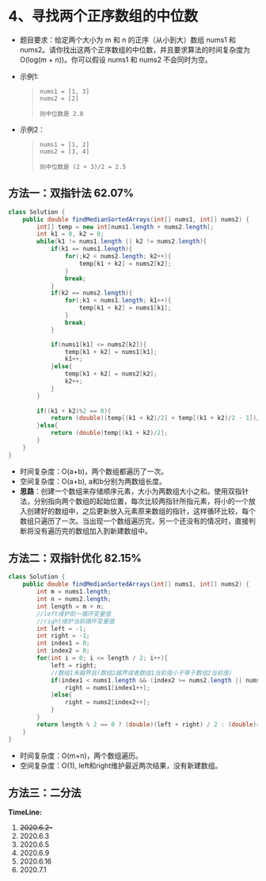 # 4、寻找两个正序数组的中位数

- 题目要求：给定两个大小为 m 和 n 的正序（从小到大）数组 nums1 和 nums2。请你找出这两个正序数组的中位数，并且要求算法的时间复杂度为 O(log(m + n))。你可以假设 nums1 和 nums2 不会同时为空。

- 示例1:

  > ```
  > nums1 = [1, 3]
  > nums2 = [2]
  > 
  > 则中位数是 2.0
  > ```

- 示例2：

  >```
  >nums1 = [1, 2]
  >nums2 = [3, 4]
  >
  >则中位数是 (2 + 3)/2 = 2.5
  >```

## 方法一：双指针法   62.07%

```java
class Solution {
    public double findMedianSortedArrays(int[] nums1, int[] nums2) {
        int[] temp = new int[nums1.length + nums2.length];
        int k1 = 0, k2 = 0;
        while(k1 != nums1.length || k2 != nums2.length){
            if(k1 == nums1.length){
                for(;k2 < nums2.length; k2++){
                    temp[k1 + k2] = nums2[k2];
                }
                break;
            }
            if(k2 == nums2.length){
                for(;k1 < nums1.length; k1++){
                    temp[k1 + k2] = nums1[k1];
                }
                break;
            }

            if(nums1[k1] <= nums2[k2]){
                temp[k1 + k2] = nums1[k1];
                k1++;
            }else{
                temp[k1 + k2] = nums2[k2];
                k2++;
            }
        }
        
        if((k1 + k2)%2 == 0){
            return (double)(temp[(k1 + k2)/2] + temp[(k1 + k2)/2 - 1])/2;
        }else{
            return (double)temp[(k1 + k2)/2]; 
        }
    }
}
```

- 时间复杂度：O(a+b)，两个数组都遍历了一次。
- 空间复杂度：O(a+b), a和b分别为两数组长度。
- **思路**：创建一个数组来存储顺序元素，大小为两数组大小之和。使用双指针法，分别指向两个数组的起始位置，每次比较两指针所指元素，将小的一个放入创建好的数组中，之后更新放入元素原来数组的指针，这样循环比较，每个数组只遍历了一次。当出现一个数组遍历完，另一个还没有的情况时，直接判断将没有遍历完的数组加入到新建数组中。

## 方法二：双指针优化 82.15%

```java
class Solution {
    public double findMedianSortedArrays(int[] nums1, int[] nums2) {
        int m = nums1.length;
        int n = nums2.length;
        int length = m + n;
        //left维护前一循环变量值
        //right维护当前循环变量值
        int left = -1;
        int right = -1;
        int index1 = 0;
        int index2 = 0;
        for(int i = 0; i <= length / 2; i++){
            left = right;
            //数组1未越界且(数组2越界或者数组1当前值小于等于数组2当前值)
            if(index1 < nums1.length && (index2 >= nums2.length || nums1[index1] <= nums2[index2])){
                right = nums1[index1++];
            }else{
                right = nums2[index2++];
            }
        }
        return length % 2 == 0 ? (double)(left + right) / 2 : (double)right;
    }
}
```

- 时间复杂度：O(m+n)，两个数组遍历。
- 空间复杂度：O(1), left和right维护最近两次结果，没有新建数组。



## 方法三：二分法

**TimeLine:**

1. ~~2020.6.2-~~
2. 2020.6.3
3. 2020.6.5
4. 2020.6.9
5. 2020.6.16
6. 2020.7.1